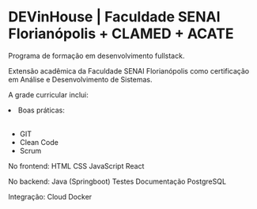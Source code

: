 # DEVinHouse | Faculdade SENAI Florianópolis + CLAMED + ACATE
 
 Programa de formação em desenvolvimento fullstack.

Extensão acadêmica da Faculdade SENAI Florianópolis como certificação em Análise e Desenvolvimento de Sistemas.

A grade curricular inclui:

<li>Boas práticas:</li><br>
  <ul>
 <li>GIT</li>
 <li>Clean Code</li>
 <li>Scrum</li>
</ul>


No frontend:
HTML
CSS
JavaScript
React

No backend:
Java (Springboot)
Testes
Documentação
PostgreSQL

Integração:
Cloud
Docker
